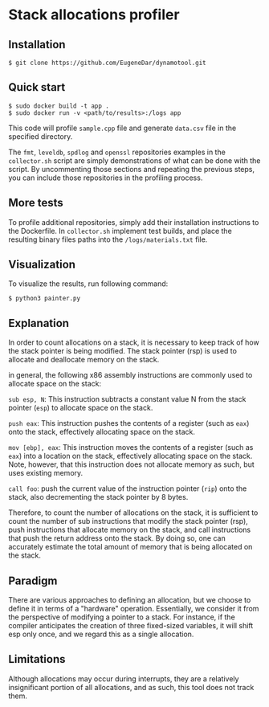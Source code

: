 # Stack allocations profiler

## Installation

    $ git clone https://github.com/EugeneDar/dynamotool.git

## Quick start

    $ sudo docker build -t app .
    $ sudo docker run -v <path/to/results>:/logs app

This code will profile `sample.cpp` file and generate `data.csv` file in the specified directory.

The `fmt`, `leveldb`, `spdlog` and `openssl` repositories examples in the `collector.sh` script are simply demonstrations of what can be done with the script. By uncommenting those sections and repeating the previous steps, you can include those repositories in the profiling process.

## More tests

To profile additional repositories, simply add their installation instructions to the Dockerfile. In `collector.sh` implement test builds, and place the resulting binary files paths into the `/logs/materials.txt` file.

## Visualization

To visualize the results, run following command:

    $ python3 painter.py

## Explanation

In order to count allocations on a stack, it is necessary to keep track of how the stack pointer is being modified. The stack pointer (rsp) is used to allocate and deallocate memory on the stack.

in general, the following x86 assembly instructions are commonly used to allocate space on the stack:

`sub esp, N`: This instruction subtracts a constant value N from the stack pointer (`esp`) to allocate space on the stack.

`push eax`: This instruction pushes the contents of a register (such as `eax`) onto the stack, effectively allocating space on the stack.

`mov [ebp], eax`: This instruction moves the contents of a register (such as `eax`) into a location on the stack, effectively allocating space on the stack. Note, however, that this instruction does not allocate memory as such, but uses existing memory.

`call foo`: push the current value of the instruction pointer (`rip`) onto the stack, also decrementing the stack pointer by 8 bytes.

Therefore, to count the number of allocations on the stack, it is sufficient to count the number of sub instructions that modify the stack pointer (rsp), push instructions that allocate memory on the stack, and call instructions that push the return address onto the stack. By doing so, one can accurately estimate the total amount of memory that is being allocated on the stack.

## Paradigm

There are various approaches to defining an allocation, but we choose to define it in terms of a "hardware" operation. Essentially, we consider it from the perspective of modifying a pointer to a stack. For instance, if the compiler anticipates the creation of three fixed-sized variables, it will shift esp only once, and we regard this as a single allocation.

## Limitations

Although allocations may occur during interrupts, they are a relatively insignificant portion of all allocations, and as such, this tool does not track them.
